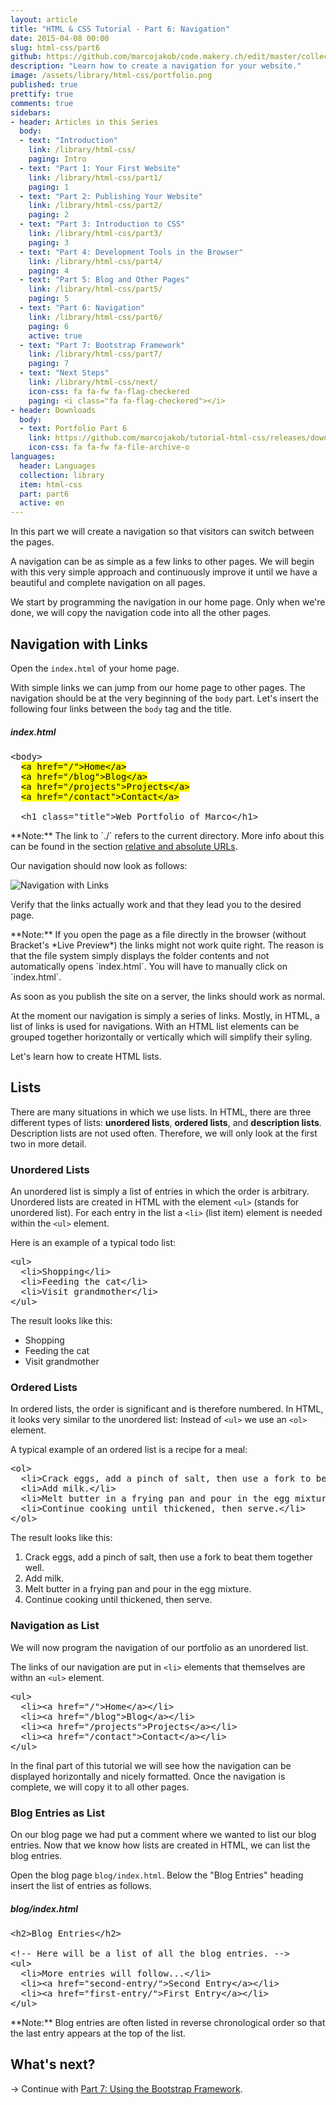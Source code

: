```yaml
---
layout: article
title: "HTML & CSS Tutorial - Part 6: Navigation"
date: 2015-04-08 00:00
slug: html-css/part6
github: https://github.com/marcojakob/code.makery.ch/edit/master/collections/library/html-css-en-part6.md
description: "Learn how to create a navigation for your website."
image: /assets/library/html-css/portfolio.png
published: true
prettify: true
comments: true
sidebars:
- header: Articles in this Series
  body:
  - text: "Introduction"
    link: /library/html-css/
    paging: Intro
  - text: "Part 1: Your First Website"
    link: /library/html-css/part1/
    paging: 1
  - text: "Part 2: Publishing Your Website"
    link: /library/html-css/part2/
    paging: 2
  - text: "Part 3: Introduction to CSS"
    link: /library/html-css/part3/
    paging: 3
  - text: "Part 4: Development Tools in the Browser"
    link: /library/html-css/part4/
    paging: 4
  - text: "Part 5: Blog and Other Pages"
    link: /library/html-css/part5/
    paging: 5
  - text: "Part 6: Navigation"
    link: /library/html-css/part6/
    paging: 6
    active: true
  - text: "Part 7: Bootstrap Framework"
    link: /library/html-css/part7/
    paging: 7
  - text: "Next Steps"
    link: /library/html-css/next/
    icon-css: fa fa-fw fa-flag-checkered
    paging: <i class="fa fa-flag-checkered"></i>
- header: Downloads
  body:
  - text: Portfolio Part 6
    link: https://github.com/marcojakob/tutorial-html-css/releases/download/v1.0/portfolio-part6.zip
    icon-css: fa fa-fw fa-file-archive-o
languages: 
  header: Languages
  collection: library
  item: html-css
  part: part6
  active: en
---
```


In this part we will create a navigation so that visitors can switch between the pages.

A navigation can be as simple as a few links to other pages. We will begin with this very simple approach and continuously improve it until we have a beautiful and complete navigation on all pages.

We start by programming the navigation in our home page. Only when we're done, we will copy the navigation code into all the other pages.


## Navigation with Links

Open the `index.html` of your home page.

With simple links we can jump from our home page to other pages. The navigation should be at the very beginning of the `body` part. Let's insert the following four links between the `body` tag and the title.


##### index.html

<pre class="prettyprint lang-html">
&lt;body>
  <mark>&lt;a href="/">Home&lt;/a></mark>
  <mark>&lt;a href="/blog">Blog&lt;/a></mark>
  <mark>&lt;a href="/projects">Projects&lt;/a></mark>
  <mark>&lt;a href="/contact">Contact&lt;/a></mark>

  &lt;h1 class="title">Web Portfolio of Marco&lt;/h1>
</pre>

<div class="alert alert-info">
  **Note:** The link to `./` refers to the current directory. More info about this can be found in the section <a class="alert-link" href="/library/html-css/part1#relative-and-absolute-urls">relative and absolute URLs</a>.
</div>

Our navigation should now look as follows:

![Navigation with Links](/assets/library/html-css/part6/navigation-links.png)

Verify that the links actually work and that they lead you to the desired page.

<div class="alert alert-info">
  <p>**Note:** If you open the page as a file directly in the browser (without Bracket's *Live Preview*) the links might not work quite right. The reason is that the file system simply displays the folder contents and not automatically opens `index.html`. You will have to manually click on `index.html`.</p>
  <p>As soon as you publish the site on a server, the links should work as normal.</p>
</div>

At the moment our navigation is simply a series of links. Mostly, in HTML, a list of links is used for navigations. With an HTML list elements can be grouped together horizontally or vertically which will simplify their syling.

Let's learn how to create HTML lists.


## Lists

There are many situations in which we use lists. In HTML, there are three different types of lists: **unordered lists**, **ordered lists**, and **description lists**. Description lists are not used often. Therefore, we will only look at the first two in more detail.


### Unordered Lists

An unordered list is simply a list of entries in which the order is arbitrary. Unordered lists are created in HTML with the element `<ul>` (stands for unordered list). For each entry in the list a `<li>` (list item) element is needed within the `<ul>` element.

Here is an example of a typical todo list:

<pre class="prettyprint lang-html">
&lt;ul>
  &lt;li>Shopping&lt;/li>
  &lt;li>Feeding the cat&lt;/li>
  &lt;li>Visit grandmother&lt;/li>
&lt;/ul>
</pre>

The result looks like this:

<div class="panel panel-default">
  <div class="panel-body">
    <ul style="margin-bottom: 0">
      <li>Shopping</li>
      <li>Feeding the cat</li>
      <li>Visit grandmother</li>
    </ul>
  </div>
</div>


### Ordered Lists

In ordered lists, the order is significant and is therefore numbered. In HTML, it looks very similar to the unordered list: Instead of `<ul>` we use an `<ol>` element.

A typical example of an ordered list is a recipe for a meal:

<pre class="prettyprint lang-html">
&lt;ol>
  &lt;li>Crack eggs, add a pinch of salt, then use a fork to beat them together well.&lt;/li>
  &lt;li>Add milk.&lt;/li>
  &lt;li>Melt butter in a frying pan and pour in the egg mixture.&lt;/li>
  &lt;li>Continue cooking until thickened, then serve.&lt;/li>
&lt;/ol>
</pre>

The result looks like this:

<div class="panel panel-default">
  <div class="panel-body">
    <ol style="margin-bottom: 0">
      <li>Crack eggs, add a pinch of salt, then use a fork to beat them together well.</li>
      <li>Add milk.</li>
      <li>Melt butter in a frying pan and pour in the egg mixture.</li>
      <li>Continue cooking until thickened, then serve.</li>
    </ol>
  </div>
</div>


### Navigation as List

We will now program the navigation of our portfolio as an unordered list.

The links of our navigation are put in `<li>` elements that themselves are withn an `<ul>` element.

<pre class="prettyprint lang-html">
&lt;ul>
  &lt;li>&lt;a href="/">Home&lt;/a>&lt;/li>
  &lt;li>&lt;a href="/blog">Blog&lt;/a>&lt;/li>
  &lt;li>&lt;a href="/projects">Projects&lt;/a>&lt;/li>
  &lt;li>&lt;a href="/contact">Contact&lt;/a>&lt;/li>
&lt;/ul>
</pre>

In the final part of this tutorial we will see how the navigation can be displayed horizontally and nicely formatted. Once the navigation is complete, we will copy it to all other pages.


### Blog Entries as List

On our blog page we had put a comment where we wanted to list our blog entries. Now that we know how lists are created in HTML, we can list the blog entries.

Open the blog page `blog/index.html`. Below the "Blog Entries" heading insert the list of entries as follows.


##### blog/index.html

<pre class="prettyprint lang-html">
&lt;h2>Blog Entries&lt;/h2>

&lt;!-- Here will be a list of all the blog entries. -->
&lt;ul>
  &lt;li>More entries will follow...&lt;/li>
  &lt;li>&lt;a href="second-entry/">Second Entry&lt;/a>&lt;/li>
  &lt;li>&lt;a href="first-entry/">First Entry&lt;/a>&lt;/li>
&lt;/ul>
</pre>

<div class="alert alert-info">
  **Note:** Blog entries are often listed in reverse chronological order so that the last entry appears at the top of the list.
</div>


## What's next?

&rarr; Continue with [Part 7: Using the Bootstrap Framework](/library/html-css/part7/).
